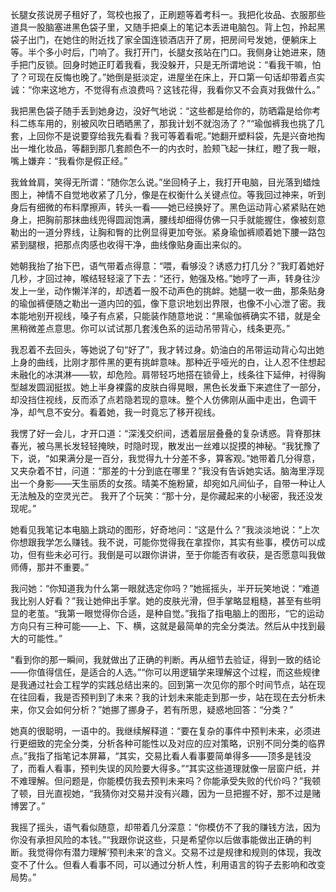 长腿女孩说房子租好了，驾校也报了，正刷题等着考科一。我把化妆品、衣服那些道具一股脑塞进黑色袋子里，又随手把桌上的笔记本丢进电脑包。背上包，拎起黑袋子出门，在她住的附近找了家全国连锁酒店开了房，把房间号发她，便躺床上等。半个多小时后，门响了。我打开门，长腿女孩站在门口。我侧身让她进来，随手把门反锁。回身时她正盯着我看，我没躲开，只是无所谓地说：“看我干嘛，怕了？可现在反悔也晚了。”她倒是挺淡定，进屋坐在床上，开口第一句话却带着点实诚：“你来这地方，不觉得有点浪费吗？这钱花得，我看你又不会真对我做什么。”

我把黑色袋子随手丢到她身边，没好气地说：“这些都是给你的，防晒霜是给你考科二练车用的，别被风吹日晒晒黑了，那我计划不就泡汤了？”“瑜伽裤我也挑了几套，上回你不是说要穿给我先看看？我可等着看呢。”她翻开塑料袋，先是兴奋地掏出一堆化妆品，等翻到那几套颜色不一的内衣时，脸颊飞起一抹红，瞪了我一眼，嘴上嫌弃：“我看你是假正经。”

我耸耸肩，笑得无所谓：“随你怎么说。”坐回椅子上，我打开电脑，目光落到蜡烛图上，神情不自觉地收紧了几分，像是在权衡什么关键点位。等我回过神来，听到身后有细微的布料摩擦声，转头一看——她已经换好了。黑色运动背心紧紧贴在她身上，把胸前那抹曲线兜得圆润饱满，腰线却细得仿佛一只手就能握住，像被刻意勒出的一道分界线，让胸和臀的比例显得更加夸张。紧身瑜伽裤顺着她下腰一路包紧到腿根，把那点肉感也收得干净，曲线像贴身画出来似的。

她朝我抬了抬下巴，语气带着点得意：“喂，看够没？诱惑力打几分？”我盯着她好几秒，才回过神，喉结轻轻滚了下去：“还行，勉强及格。”她哼了一声，转身往沙发上一坐，动作懒洋洋的，却透着一股不动声色的挑衅。她腿一收一曲，那条贴身的瑜伽裤便随之勒出一道内凹的弧，像下意识地划出界限，也像不小心泄了密。我本能地别开视线，嗓子有点紧，只能装作随意地说：“黑瑜伽裤确实不错，就是全黑稍微差点意思。你可以试试那几套浅色系的运动吊带背心，线条更亮。”

我忍着不去回头，等她说了句“好了”，我才转过身。奶油白的吊带运动背心勾出她上身的曲线，比刚才那件黑的更有挑衅意味。那种近乎哑光的白，让人忍不住想起未融化的冰淇淋——软，却危险。肩带轻巧地搭在锁骨上，线条往下延伸，衬得胸型越发圆润挺拔。她上半身裸露的皮肤白得晃眼，黑色长发垂下来遮住了一部分，却没挡住视线，反而添了点若隐若现的意味。整个人仿佛刚从画中走出，色调干净，却气息不安分。看着她，我一时竟忘了移开视线。

我愣了好一会儿，才开口道：“深浅交织间，透着层层叠叠的复杂诱惑。背脊那抹春光，被乌黑长发轻轻掩映，时隐时现，散发出一丝难以捉摸的神秘。“我犹豫了下，说，“如果满分是一百分，我觉得九十分差不多，算客观。”她带着几分得意，又夹杂着不甘，问道：“那差的十分到底在哪里？”我没有告诉她实话。脑海里浮现出一个身影——天生丽质的女孩。晴美不施粉黛，却宛如凡间仙子，自带一种让人无法触及的空灵光芒。 我开了个玩笑：“那十分，是你藏起来的小秘密，我还没发现呢。”

她看见我笔记本电脑上跳动的图形，好奇地问：“这是什么？”我淡淡地说：“上次你想跟我学怎么赚钱。我不说，可能你觉得我在拿捏你，其实有些事，模仿可以成功，但有些未必可行。我倒是可以跟你讲讲，至于你能否有收获，是否愿意叫我做师傅，那并不重要。”

我问她：“你知道我为什么第一眼就选定你吗？”她摇摇头，半开玩笑地说：“难道我比别人好看？”我让她伸出手掌。她的皮肤光滑，但手掌略显粗糙，甚至有些明显的老茧。“我第一眼觉得你合适，是种自觉。”我指了指电脑上的图形，“它的运动方向只有三种可能——上、下、横，这就是最简单的完全分类法。然后从中找到最大的可能性。”

“看到你的那一瞬间，我就做出了正确的判断。再从细节去验证，得到一致的结论——你值得信任，是适合的人选。”“你可以用逻辑学来理解这个过程，而这些规律是我通过社会工程学的实践总结出来的。回到第一次见你的那个时间节点，站在现在往回看，我是否预判到了未来？我的计划未来能走到那一步，站在现在去分析未来，你又会如何分析？”她挪了挪身子，若有所思，疑惑地回答：“分类？”

她真的很聪明，一语中的。我继续解释道：“要在复杂的事件中预判未来，必须进行更细致的完全分类，分析各种可能性以及对应的应对策略，识别不同分类的临界点。”我指了指笔记本屏幕，“其实，交易比看人看事要简单得多——顶多是钱没了，而看人看事，预判失误的风险要大得多。”“其实这些道理就像一层窗户纸，并不难理解。但问题是，你能模仿我去预判未来吗？你能承受失败的代价吗？”我顿了顿，目光直视她，“我猜你对交易并没有兴趣，因为一旦把握不好，那不过是赌博罢了。”

我摇了摇头，语气看似随意，却带着几分深意：“你模仿不了我的赚钱方法，因为你没有承担风险的本钱。”“我跟你说这些，只是希望你以后做事能做出正确的判断。我觉得你有潜力理解‘预判未来’的含义。交易不过是规律和规则的体现，我改变不了什么。但看人看事不同，可以通过分析人性，利用语言的钩子去影响和改变局势。”
